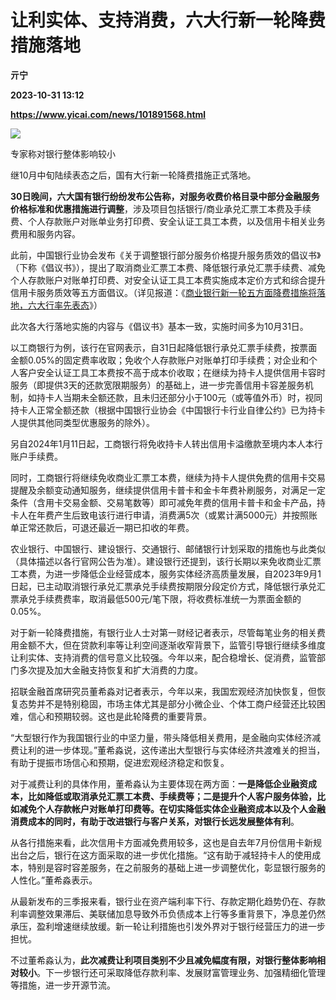 # 让利实体、支持消费，六大行新一轮降费措施落地
**亓宁**

**2023-10-31 13:12**

**https://www.yicai.com/news/101891568.html**

![](https://imgcdn.yicai.com/uppics/slides/2023/10/d300373698acaa8de3184c90ccdd2461.jpg)

专家称对银行整体影响较小

继10月中旬陆续表态之后，国有大行新一轮降费措施正式落地。

**30日晚间，六大国有银行纷纷发布公告称，对服务收费价格目录中部分金融服务价格标准和优惠措施进行调整**，涉及项目包括银行/商业承兑汇票工本费及手续费、个人存款账户对账单业务打印费、安全认证工具工本费，以及信用卡相关业务费用和服务内容。

此前，中国银行业协会发布《关于调整银行部分服务价格提升服务质效的倡议书》（下称《倡议书》），提出了取消商业汇票工本费、降低银行承兑汇票手续费、减免个人存款账户对账单打印费、对安全认证工具工本费实施成本定价方式和综合提升信用卡服务质效等五方面倡议。（详见报道：《[商业银行新一轮五方面降费措施将落地，六大行率先表态](https://www.yicai.com/news/101875943.html)》）

此次各大行落地实施的内容与《倡议书》基本一致，实施时间多为10月31日。

以工商银行为例，该行在官网表示，自31日起降低银行承兑汇票手续费，按票面金额0.05%的固定费率收取；免收个人存款账户对账单打印手续费；对企业和个人客户安全认证工具工本费按不高于成本价收取；在继续为持卡人提供信用卡容时服务（即提供3天的还款宽限期服务）的基础上，进一步完善信用卡容差服务机制，如持卡人当期未全额还款，且未归还部分小于100元（或等值外币）时，视同持卡人正常全额还款（根据中国银行业协会《中国银行卡行业自律公约》已为持卡人提供其他同类型优惠服务的除外）。

另自2024年1月11日起，工商银行将免收持卡人转出信用卡溢缴款至境内本人本行账户手续费。

同时，工商银行将继续免收商业汇票工本费，继续为持卡人提供免费的信用卡交易提醒及余额变动通知服务，继续提供信用卡普卡和金卡年费补刷服务，对满足一定条件（含用卡交易金额、交易笔数等）即可减免年费的信用卡普卡和金卡产品，持卡人在年费产生后致电该行进行申请，消费满5次（或累计满5000元）并按照账单正常还款后，可退还最近一期已扣收的年费。

农业银行、中国银行、建设银行、交通银行、邮储银行计划采取的措施也与此类似（具体描述以各行官网公告为准）。建设银行还提到，该行长期以来免收商业汇票工本费，为进一步降低企业经营成本，服务实体经济高质量发展，自2023年9月1日起，已主动取消银行承兑汇票承兑手续费按期限分段定价方式，降低银行承兑汇票承兑手续费费率，取消最低500元/笔下限，将收费标准统一为票面金额的0.05%。

对于新一轮降费措施，有银行业人士对第一财经记者表示，尽管每笔业务的相关费用金额不大，但在贷款利率等让利空间逐渐收窄背景下，监管引导银行继续多维度让利实体、支持消费的信号意义比较强。今年以来，配合稳增长、促消费，监管部门多次提及加大金融支持恢复和扩大消费的力度。

招联金融首席研究员董希淼对记者表示，今年以来，我国宏观经济加快恢复，但恢复态势并不是特别稳固，市场主体尤其是部分小微企业、个体工商户经营还比较困难，信心和预期较弱。这也是此轮降费的重要背景。

“大型银行作为我国银行业的中坚力量，带头降低相关费用，是金融向实体经济减费让利的进一步体现。”董希淼说，这传递出大型银行与实体经济共渡难关的担当，有助于提振市场信心和预期，促进宏观经济稳定和恢复。

对于减费让利的具体作用，董希淼认为主要体现在两方面：**一是降低企业融资成本，比如降低或取消承兑汇票工本费、手续费等；二是提升个人客户服务体验，比如减免个人存款帐户对账单打印费等。在切实降低实体企业融资成本以及个人金融消费成本的同时，有助于改进银行与客户关系，对银行长远发展整体有利**。

从各行措施来看，此次信用卡方面减免费用较多，这也是自去年7月份信用卡新规出台之后，银行在这方面采取的进一步优化措施。“这有助于减轻持卡人的使用成本，特别是容时容差服务，在之前服务的基础上进一步调整优化，彰显银行服务的人性化。”董希淼表示。

从最新发布的三季报来看，银行业在资产端利率下行、存款定期化趋势仍在、存款利率调整效果滞后、美联储加息导致外币负债成本上行等多重背景下，净息差仍然承压，盈利增速继续放缓。新一轮让利措施也引发外界对于银行经营压力的进一步担忧。

不过董希淼认为，**此次减费让利项目类别不少且减免幅度有限，对银行整体影响相对较小**。下一步银行还可采取降低存款利率、发展财富管理业务、加强精细化管理等措施，进一步开源节流。